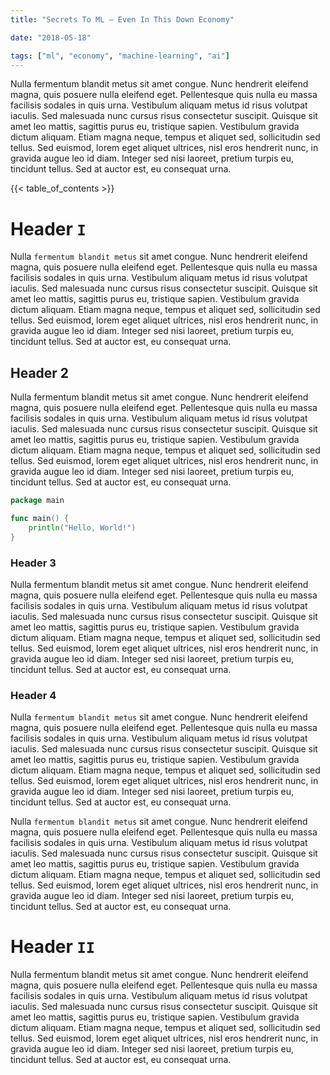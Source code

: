 ```yaml
---
title: "Secrets To ML – Even In This Down Economy"

date: "2018-05-18"

tags: ["ml", "economy", "machine-learning", "ai"]
---
```


Nulla fermentum blandit metus sit amet congue. Nunc hendrerit eleifend magna, quis posuere nulla eleifend eget. Pellentesque quis nulla eu massa facilisis sodales in quis urna. Vestibulum aliquam metus id risus volutpat iaculis. Sed malesuada nunc cursus risus consectetur suscipit. Quisque sit amet leo mattis, sagittis purus eu, tristique sapien. Vestibulum gravida dictum aliquam. Etiam magna neque, tempus et aliquet sed, sollicitudin sed tellus. Sed euismod, lorem eget aliquet ultrices, nisl eros hendrerit nunc, in gravida augue leo id diam. Integer sed nisi laoreet, pretium turpis eu, tincidunt tellus. Sed at auctor est, eu consequat urna.

{{< table_of_contents >}}

# Header `I`

Nulla `fermentum blandit metus` sit amet congue. Nunc hendrerit eleifend magna, quis posuere nulla eleifend eget. Pellentesque quis nulla eu massa facilisis sodales in quis urna. Vestibulum aliquam metus id risus volutpat iaculis. Sed malesuada nunc cursus risus consectetur suscipit. Quisque sit amet leo mattis, sagittis purus eu, tristique sapien. Vestibulum gravida dictum aliquam. Etiam magna neque, tempus et aliquet sed, sollicitudin sed tellus. Sed euismod, lorem eget aliquet ultrices, nisl eros hendrerit nunc, in gravida augue leo id diam. Integer sed nisi laoreet, pretium turpis eu, tincidunt tellus. Sed at auctor est, eu consequat urna.

## Header 2

Nulla fermentum blandit metus sit amet congue. Nunc hendrerit eleifend magna, quis posuere nulla eleifend eget. Pellentesque quis nulla eu massa facilisis sodales in quis urna. Vestibulum aliquam metus id risus volutpat iaculis. Sed malesuada nunc cursus risus consectetur suscipit. Quisque sit amet leo mattis, sagittis purus eu, tristique sapien. Vestibulum gravida dictum aliquam. Etiam magna neque, tempus et aliquet sed, sollicitudin sed tellus. Sed euismod, lorem eget aliquet ultrices, nisl eros hendrerit nunc, in gravida augue leo id diam. Integer sed nisi laoreet, pretium turpis eu, tincidunt tellus. Sed at auctor est, eu consequat urna.

```go
package main

func main() {
    println("Hello, World!")
}

```

### Header 3

Nulla fermentum blandit metus sit amet congue. Nunc hendrerit eleifend magna, quis posuere nulla eleifend eget. Pellentesque quis nulla eu massa facilisis sodales in quis urna. Vestibulum aliquam metus id risus volutpat iaculis. Sed malesuada nunc cursus risus consectetur suscipit. Quisque sit amet leo mattis, sagittis purus eu, tristique sapien. Vestibulum gravida dictum aliquam. Etiam magna neque, tempus et aliquet sed, sollicitudin sed tellus. Sed euismod, lorem eget aliquet ultrices, nisl eros hendrerit nunc, in gravida augue leo id diam. Integer sed nisi laoreet, pretium turpis eu, tincidunt tellus. Sed at auctor est, eu consequat urna.

### Header 4

Nulla `fermentum blandit metus` sit amet congue. Nunc hendrerit eleifend magna, quis posuere nulla eleifend eget. Pellentesque quis nulla eu massa facilisis sodales in quis urna. Vestibulum aliquam metus id risus volutpat iaculis. Sed malesuada nunc cursus risus consectetur suscipit. Quisque sit amet leo mattis, sagittis purus eu, tristique sapien. Vestibulum gravida dictum aliquam. Etiam magna neque, tempus et aliquet sed, sollicitudin sed tellus. Sed euismod, lorem eget aliquet ultrices, nisl eros hendrerit nunc, in gravida augue leo id diam. Integer sed nisi laoreet, pretium turpis eu, tincidunt tellus. Sed at auctor est, eu consequat urna.

Nulla `fermentum blandit metus` sit amet congue. Nunc hendrerit eleifend magna, quis posuere nulla eleifend eget. Pellentesque quis nulla eu massa facilisis sodales in quis urna. Vestibulum aliquam metus id risus volutpat iaculis. Sed malesuada nunc cursus risus consectetur suscipit. Quisque sit amet leo mattis, sagittis purus eu, tristique sapien. Vestibulum gravida dictum aliquam. Etiam magna neque, tempus et aliquet sed, sollicitudin sed tellus. Sed euismod, lorem eget aliquet ultrices, nisl eros hendrerit nunc, in gravida augue leo id diam. Integer sed nisi laoreet, pretium turpis eu, tincidunt tellus. Sed at auctor est, eu consequat urna.

# Header `II`

Nulla fermentum blandit metus sit amet congue. Nunc hendrerit eleifend magna, quis posuere nulla eleifend eget. Pellentesque quis nulla eu massa facilisis sodales in quis urna. Vestibulum aliquam metus id risus volutpat iaculis. Sed malesuada nunc cursus risus consectetur suscipit. Quisque sit amet leo mattis, sagittis purus eu, tristique sapien. Vestibulum gravida dictum aliquam. Etiam magna neque, tempus et aliquet sed, sollicitudin sed tellus. Sed euismod, lorem eget aliquet ultrices, nisl eros hendrerit nunc, in gravida augue leo id diam. Integer sed nisi laoreet, pretium turpis eu, tincidunt tellus. Sed at auctor est, eu consequat urna.
